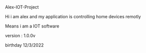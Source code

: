 Alex-IOT-Project

Hi i am alex and my application is 
controlling home devices remotly

Means i am a IOT software

version : 1.0.0v

birthday 12/3/2022 
